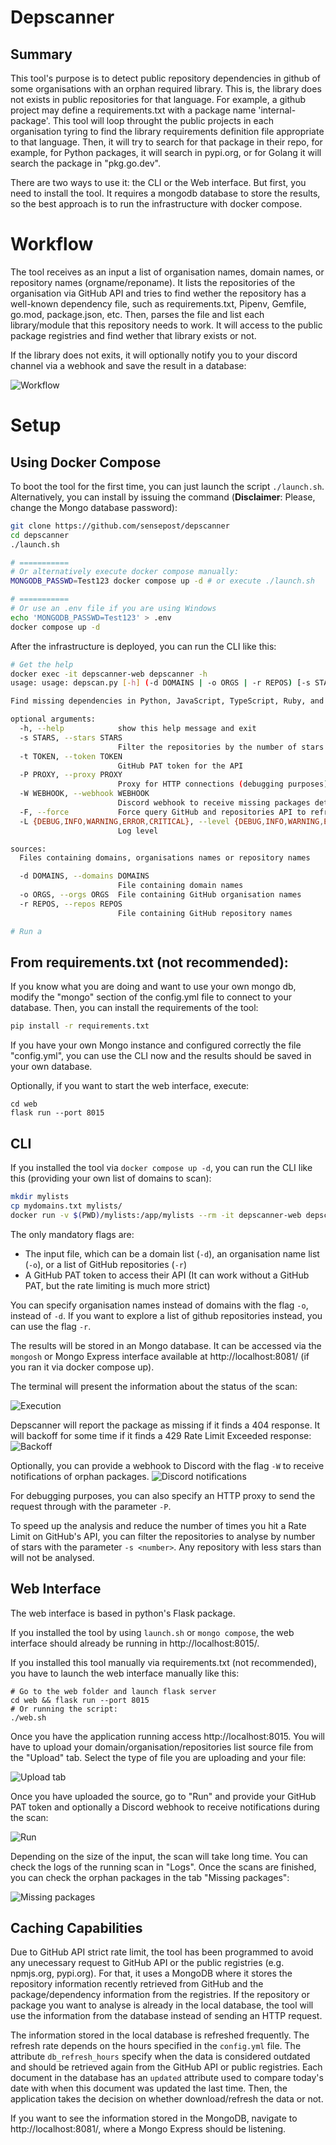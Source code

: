 # Depscanner

## Summary
This tool's purpose is to detect public repository dependencies in github of some organisations with an orphan required library. This is, the library does not exists in public repositories for that language. For example, a github project may define a requirements.txt with a package name 'internal-package'. This tool will loop throught the public projects in each organisation tyring to find the library requirements definition file appropriate to that language. Then, it will try to search for that package in their repo, for example, for Python packages, it will search in pypi.org, or for Golang it will search the package in "pkg.go.dev".

There are two ways to use it: the CLI or the Web interface. But first, you need to install the tool. 
It requires a mongodb database to store the results, so the best approach is to run the infrastructure with docker compose. 

# Workflow

The tool receives as an input a list of organisation names, domain names, or repository names (orgname/reponame). It lists the repositories of the organisation via GitHub API and tries to find wether the repository has a well-known dependency file, such as requirements.txt, Pipenv, Gemfile, go.mod, package.json, etc. Then, parses the file and list each library/module that this repository needs to work. It will access to the public package registries and find wether that library exists or not.

If the library does not exits, it will optionally notify you to your discord channel via a webhook and save the result in a database:

![Workflow](img/depscanner.drawio.png)

# Setup

## Using Docker Compose

To boot the tool for the first time, you can just launch the script `./launch.sh`.
Alternatively, you can install by issuing the command (**Disclaimer**: Please, change the Mongo database password):
```bash
git clone https://github.com/sensepost/depscanner
cd depscanner
./launch.sh

# ===========
# Or alternatively execute docker compose manually:
MONGODB_PASSWD=Test123 docker compose up -d # or execute ./launch.sh

# ===========
# Or use an .env file if you are using Windows
echo 'MONGODB_PASSWD=Test123' > .env
docker compose up -d
```

After the infrastructure is deployed, you can run the CLI like this:

```bash
# Get the help
docker exec -it depscanner-web depscanner -h
usage: usage: depscan.py [-h] (-d DOMAINS | -o ORGS | -r REPOS) [-s STARS] [-t TOKEN] [-P PROXY] [-W WEBHOOK] [-F] [-L {DEBUG,INFO,WARNING,ERROR,CRITICAL}]

Find missing dependencies in Python, JavaScript, TypeScript, Ruby, and Golang projects

optional arguments:
  -h, --help            show this help message and exit
  -s STARS, --stars STARS
                        Filter the repositories by the number of stars (default: 0)
  -t TOKEN, --token TOKEN
                        GitHub PAT token for the API
  -P PROXY, --proxy PROXY
                        Proxy for HTTP connections (debugging purposes)
  -W WEBHOOK, --webhook WEBHOOK
                        Discord webhook to receive missing packages details
  -F, --force           Force query GitHub and repositories API to refresh the database (default: False)
  -L {DEBUG,INFO,WARNING,ERROR,CRITICAL}, --level {DEBUG,INFO,WARNING,ERROR,CRITICAL}
                        Log level

sources:
  Files containing domains, organisations names or repository names

  -d DOMAINS, --domains DOMAINS
                        File containing domain names
  -o ORGS, --orgs ORGS  File containing GitHub organisation names
  -r REPOS, --repos REPOS
                        File containing GitHub repository names

# Run a 
```

## From requirements.txt (not recommended):
If you know what you are doing and want to use your own mongo db, modify the "mongo" section of the config.yml file to connect to your database. 
Then, you can install the requirements of the tool:
```bash
pip install -r requirements.txt
```

If you have your own Mongo instance and configured correctly the file "config.yml", you can use the CLI now and the results should be saved in your own database. 

Optionally, if you want to start the web interface, execute:
```
cd web
flask run --port 8015
```

## CLI
If you installed the tool via `docker compose up -d`, you can run the CLI like this (providing your own list of domains to scan):
```bash
mkdir mylists
cp mydomains.txt mylists/
docker run -v $(PWD)/mylists:/app/mylists --rm -it depscanner-web depscanner -t <yourtoken> -d mylists/mydomains.txt -W <discord webhook>
```

The only mandatory flags are:
* The input file, which can be a domain list (`-d`), an organisation name list (`-o`), or a list of GitHub repositories (`-r`)
* A GitHub PAT token to access their API (It can work without a GitHub PAT, but the rate limiting is much more strict)

You can specify organisation names instead of domains with the flag `-o`, instead of `-d`.
If  you want to explore a list of github repositories instead, you can use the flag `-r`.

The results will be stored in an Mongo database. It can be accessed via the `mongosh` or Mongo Express interface available at http://localhost:8081/ (if you ran it via docker compose up). 

The terminal will present the information about the status of the scan:

![Execution](img/execution.png "The tool will report existsent and not existent packages in public repositories")

Depscanner will report the package as missing if it finds a 404 response. 
It will backoff for some time if it finds a 429 Rate Limit Exceeded response:
![Backoff](img/backoff.png "Backoff from a rate limit exceeded")

Optionally, you can provide a webhook to Discord with the flag `-W` to receive notifications of orphan packages.
![Discord notifications](img/discord.png "Discord notifications")

For debugging purposes, you can also specify an HTTP proxy to send the request through with the parameter `-P`.

To speed up the analysis and reduce the number of times you hit a Rate Limit on GitHub's API, you can filter the repositories to analyse by number of stars with the parameter `-s <number>`. Any repository with less stars than <number> will not be analysed.

## Web Interface
The web interface is based in python's Flask package.

If you installed the tool by using `launch.sh` or `mongo compose`, the web interface should already be running in http://localhost:8015/. 

If you installed this tool manually via requirements.txt (not recommended), you have to launch the web interface manually like this:
```
# Go to the web folder and launch flask server
cd web && flask run --port 8015
# Or running the script:
./web.sh
```

Once you have the application running access http://localhost:8015.
You will have to upload your domain/organisation/repositories list source file from the "Upload" tab. 
Select the type of file you are uploading and your file:

![Upload tab](img/upload-interface.png)

Once you have uploaded the source, go to "Run" and provide your GitHub PAT token and optionally a Discord webhook to receive notifications during the scan:

![Run](img/run-interface.png)

Depending on the size of the input, the scan will take long time. You can check the logs of the running scan in "Logs".
Once the scans are finished, you can check the orphan packages in the tab "Missing packages":

![Missing packages](img/missing-packages.png)

## Caching Capabilities

Due to GitHub API strict rate limit, the tool has been programmed to avoid any unecessary request to GitHub API or the public registries (e.g. npmjs.org, pypi.org). For that, it uses a MongoDB where it stores the repository information recently retrieved from GitHub and the package/dependency information from the registries. If the repository or package you want to analyse is already in the local database, the tool will use the information from the database instead of sending an HTTP request.

The information stored in the local database is refreshed frequently. The refresh rate depends on the hours specified in the `config.yml` file. The attribute `db_refresh_hours` specify when the data is considered outdated and should be retrieved again from the GitHub API or public registries. Each document in the database has an `updated` attribute used to compare today's date with when this document was updated the last time. Then, the application takes the decision on whether download/refresh the data or not.

If you want to see the information stored in the MongoDB, navigate to http://localhost:8081/, where a Mongo Express should be listening.
